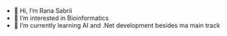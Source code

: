 - 👋 Hi, I’m Rana Sabrii
- 👀 I’m interested in Bioinformatics
- 🌱 I’m currently learning AI and .Net development besides ma main track

<!---
RanaSabrii/RanaSabrii is a ✨ special ✨ repository because its `README.md` (this file) appears on your GitHub profile.
You can click the Preview link to take a look at your changes.
--->
